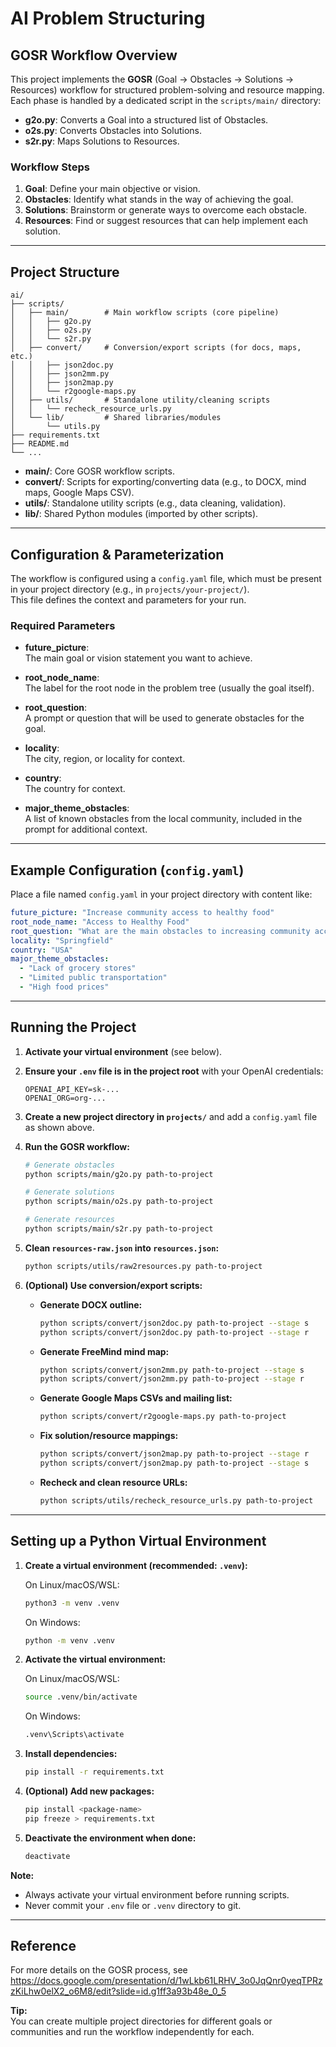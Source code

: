 # AI Problem Structuring

## GOSR Workflow Overview

This project implements the **GOSR** (Goal → Obstacles → Solutions → Resources) workflow for structured problem-solving and resource mapping.  
Each phase is handled by a dedicated script in the `scripts/main/` directory:

- **g2o.py**: Converts a Goal into a structured list of Obstacles.
- **o2s.py**: Converts Obstacles into Solutions.
- **s2r.py**: Maps Solutions to Resources.

### Workflow Steps

1. **Goal**: Define your main objective or vision.
2. **Obstacles**: Identify what stands in the way of achieving the goal.
3. **Solutions**: Brainstorm or generate ways to overcome each obstacle.
4. **Resources**: Find or suggest resources that can help implement each solution.

---

## Project Structure

```
ai/
├── scripts/
│   ├── main/        # Main workflow scripts (core pipeline)
│   │   ├── g2o.py
│   │   ├── o2s.py
│   │   └── s2r.py
│   ├── convert/     # Conversion/export scripts (for docs, maps, etc.)
│   │   ├── json2doc.py
│   │   ├── json2mm.py
│   │   ├── json2map.py
│   │   └── r2google-maps.py
│   ├── utils/       # Standalone utility/cleaning scripts
│   │   └── recheck_resource_urls.py
│   └── lib/         # Shared libraries/modules
│       └── utils.py
├── requirements.txt
├── README.md
└── ...
```

- **main/**: Core GOSR workflow scripts.
- **convert/**: Scripts for exporting/converting data (e.g., to DOCX, mind maps, Google Maps CSV).
- **utils/**: Standalone utility scripts (e.g., data cleaning, validation).
- **lib/**: Shared Python modules (imported by other scripts).

---

## Configuration & Parameterization

The workflow is configured using a `config.yaml` file, which must be present in your project directory (e.g., in `projects/your-project/`).  
This file defines the context and parameters for your run.

### Required Parameters

- **future_picture**:  
  The main goal or vision statement you want to achieve.

- **root_node_name**:  
  The label for the root node in the problem tree (usually the goal itself).

- **root_question**:  
  A prompt or question that will be used to generate obstacles for the goal.

- **locality**:  
  The city, region, or locality for context.

- **country**:  
  The country for context.

- **major_theme_obstacles**:  
  A list of known obstacles from the local community, included in the prompt for additional context.

---

## Example Configuration (`config.yaml`)

Place a file named `config.yaml` in your project directory with content like:

```yaml
future_picture: "Increase community access to healthy food"
root_node_name: "Access to Healthy Food"
root_question: "What are the main obstacles to increasing community access to healthy food?"
locality: "Springfield"
country: "USA"
major_theme_obstacles:
  - "Lack of grocery stores"
  - "Limited public transportation"
  - "High food prices"
```

---

## Running the Project

1. **Activate your virtual environment** (see below).

2. **Ensure your `.env` file is in the project root** with your OpenAI credentials:
   ```
   OPENAI_API_KEY=sk-...
   OPENAI_ORG=org-...
   ```

3. **Create a new project directory in `projects/`** and add a `config.yaml` file as shown above.

4. **Run the GOSR workflow:**

   ```sh
   # Generate obstacles
   python scripts/main/g2o.py path-to-project

   # Generate solutions
   python scripts/main/o2s.py path-to-project

   # Generate resources
   python scripts/main/s2r.py path-to-project
   ```

5. **Clean `resources-raw.json` into `resources.json`:**
   ```sh
   python scripts/utils/raw2resources.py path-to-project
   ```

6. **(Optional) Use conversion/export scripts:**

   - **Generate DOCX outline:**
     ```sh
     python scripts/convert/json2doc.py path-to-project --stage s
     python scripts/convert/json2doc.py path-to-project --stage r
     ```

   - **Generate FreeMind mind map:**
     ```sh
     python scripts/convert/json2mm.py path-to-project --stage s
     python scripts/convert/json2mm.py path-to-project --stage r
     ```

   - **Generate Google Maps CSVs and mailing list:**
     ```sh
     python scripts/convert/r2google-maps.py path-to-project
     ```

   - **Fix solution/resource mappings:**
     ```sh
     python scripts/convert/json2map.py path-to-project --stage r
     python scripts/convert/json2map.py path-to-project --stage s
     ```

   - **Recheck and clean resource URLs:**
     ```sh
     python scripts/utils/recheck_resource_urls.py path-to-project
     ```

---

## Setting up a Python Virtual Environment

1. **Create a virtual environment (recommended: `.venv`):**

   On Linux/macOS/WSL:
   ```sh
   python3 -m venv .venv
   ```

   On Windows:
   ```sh
   python -m venv .venv
   ```

2. **Activate the virtual environment:**

   On Linux/macOS/WSL:
   ```sh
   source .venv/bin/activate
   ```

   On Windows:
   ```sh
   .venv\Scripts\activate
   ```

3. **Install dependencies:**
   ```sh
   pip install -r requirements.txt
   ```

4. **(Optional) Add new packages:**
   ```sh
   pip install <package-name>
   pip freeze > requirements.txt
   ```

5. **Deactivate the environment when done:**
   ```sh
   deactivate
   ```

**Note:**  
- Always activate your virtual environment before running scripts.
- Never commit your `.env` file or `.venv` directory to git.

---

## Reference

For more details on the GOSR process, see  
https://docs.google.com/presentation/d/1wLkb61LRHV_3o0JqQnr0yeqTPRzzKiLhw0elX2_o6M8/edit?slide=id.g1ff3a93b48e_0_5

**Tip:**  
You can create multiple project directories for different goals or communities and run the workflow independently for each.